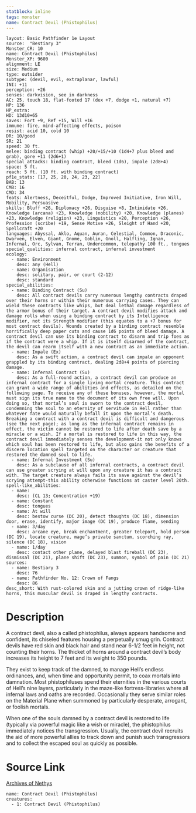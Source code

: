 ```yaml
---
statblock: inline
tags: monster
name: Contract Devil (Phistophilus)
---
```

```statblock
layout: Basic Pathfinder 1e Layout
source:  "Bestiary 3"
Monster_CR: 10
name: Contract Devil (Phistophilus)
Monster_XP: 9600
alignment: LE
size: Medium
type: outsider
subtype: (devil, evil, extraplanar, lawful)
INI: +11
perception: +26
senses: darkvision, see in darkness
AC: 25, touch 18, flat-footed 17 (dex +7, dodge +1, natural +7)
HP: 136
HP_extra: 
HD: 13d10+65
saves: Fort +9, Ref +15, Will +16
immune: fire, mind-affecting effects, poison
resist: acid 10, cold 10
DR: 10/good
SR: 21
speed: 30 ft.
melee: binding contract (whip) +20/+15/+10 (1d4+7 plus bleed and grab), gore +11 (2d6+1)
special_attacks: binding contract, bleed (1d6), impale (2d8+4)
space: 5 ft.
reach: 5 ft. (10 ft. with binding contract)
pf1e_stats: [17, 25, 20, 24, 23, 22]
BAB: 13
CMB: 16
CMD: 34
feats: Alertness, Deceitful, Dodge, Improved Initiative, Iron Will, Mobility, Persuasive
skills: Bluff +26, Diplomacy +26, Disguise +8, Intimidate +26, Knowledge (arcana) +23, Knowledge (nobility) +20, Knowledge (planes) +23, Knowledge (religion) +23, Linguistics +20, Perception +26, Profession (scribe) +19, Sense Motive +26, Sleight of Hand +20, Spellcraft +20
languages: Abyssal, Aklo, Aquan, Auran, Celestial, Common, Draconic, Dwarven, Elven, Giant, Gnome, Goblin, Gnoll, Halfling, Ignan, Infernal, Orc, Sylvan, Terran, Undercommon, telepathy 100 ft., tongues
special_qualities: infernal contract, infernal investment
ecology:
  - name: Environment
    desc: any (Hell)
  - name: Organisation
    desc: solitary, pair, or court (2-12)
    desc: standard
special_abilities:
  - name: Binding Contract (Su)
    desc: All contract devils carry numerous lengthy contracts draped over their horns or within their numerous carrying cases. They can wield these contracts like whips, but deal lethal damage regardless of the armor bonus of their target. A contract devil modifies attack and damage rolls when using a binding contract by its Intelligence modifier, not its Strength modifier (this equates to a +7 bonus for most contract devils). Wounds created by a binding contract resemble horrifically deep paper cuts and cause 1d6 points of bleed damage. A contract devil can use its binding contract to disarm and trip foes as if the contract were a whip. If it is itself disarmed of the contract, the devil can rearm itself with a new contract as an immediate action.
  - name: Impale (Ex)
    desc: As a swift action, a contract devil can impale an opponent grappled by its binding contract, dealing 2d8+4 points of piercing damage.
  - name: Infernal Contract (Su)
    desc: As a full-round action, a contract devil can produce an infernal contract for a single living mortal creature. This contract can grant a wide range of abilities and effects, as detailed on the following page. To receive any of these bonuses, however, the mortal must sign its true name to the document of its own free will. Upon doing so, that mortal’s soul is sworn to the contract devil, condemning the soul to an eternity of servitude in Hell rather than whatever fate would naturally befall it upon the mortal’s death. Breaking a contract with a contract devil is difficult and dangerous (see the next page); as long as the infernal contract remains in effect, the victim cannot be restored to life after death save by a miracle or a wish. If a mortal is restored to life in this way, the contract devil immediately senses the development-it not only knows which soul has been restored to life, but also gains the benefits of a discern location spell targeted on the character or creature that restored the damned soul to life.
  - name: Infernal Investment (Su)
    desc: As a subclause of all infernal contracts, a contract devil can use greater scrying at will upon any creature it has a contract with. The target creature always fails its save against the devil’s scrying attempt-this ability otherwise functions at caster level 20th.
spell-like_abilities:
  - name:
    desc: (CL 13; Concentration +19)
  - name: Constant
    desc: tongues
  - name: At will
    desc: bestow curse (DC 20), detect thoughts (DC 18), dimension door, erase, identify, major image (DC 19), produce flame, sending
  - name: 3/day
    desc: arcane eye, break enchantment, greater teleport, hold person (DC 19), locate creature, mage’s private sanctum, scorching ray, silence (DC 18), vision
  - name: 1/day
    desc: contact other plane, delayed blast fireball (DC 23), dismissal (DC 21), plane shift (DC 23), summon, symbol of pain (DC 21)
sources:
  - name: Bestiary 3
    desc: 76
  - name: Pathfinder No. 12: Crown of Fangs
    desc: 86
desc_short: With rust-colored skin and a jutting crown of ridge-like horns, this muscular devil is draped in lengthy contracts.
```
# Description
A contract devil, also a called phistophilus, always appears handsome and confident, its chiseled features housing a perpetually smug grin. Contract devils have red skin and black hair and stand near 6-1/2 feet in height, not counting their horns. The thicket of horns around a contract devil’s body increases its height to 7 feet and its weight to 350 pounds.

They exist to keep track of the damned, to manage Hell’s endless ordinances, and, when time and opportunity permit, to coax mortals into damnation. Most phistophiluses spend their eternities in the various courts of Hell’s nine layers, particularly in the maze-like fortress-libraries where all infernal laws and oaths are recorded. Occasionally they serve similar roles on the Material Plane when summoned by particularly desperate, arrogant, or foolish mortals.

When one of the souls damned by a contract devil is restored to life (typically via powerful magic like a wish or miracle), the phistophilus immediately notices the transgression. Usually, the contract devil recruits the aid of more powerful allies to track down and punish such transgressors and to collect the escaped soul as quickly as possible.
# Source Link
[Archives of Nethys](https://aonprd.com/MonsterDisplay.aspx?ItemName=Contract%20Devil%20(Phistophilus))
```encounter-table
name: Contract Devil (Phistophilus)
creatures:
  - 1: Contract Devil (Phistophilus)
```

